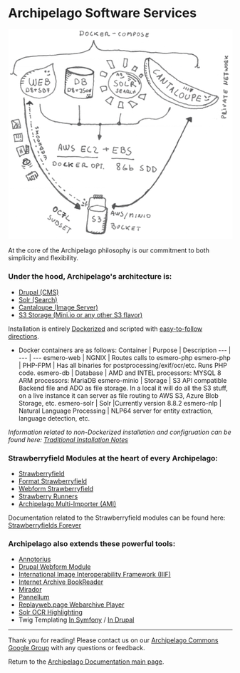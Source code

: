 # Archipelago Software Services

![ADOlife](images/architecture_white_background.png)

At the core of the Archipelago philosophy is our commitment to both simplicity and flexibility.

### Under the hood, Archipelago's architecture is:

- [Drupal (CMS)](https://www.drupal.org/)
- [Solr (Search)](https://lucene.apache.org/solr/)
- [Cantaloupe (Image Server)](https://cantaloupe-project.github.io/)
- [S3 Storage (Mini.io or any other S3 flavor)](https://min.io/)

Installation is entirely [Dockerized](https://www.docker.com) and scripted with [easy-to-follow directions](quickstart.md).

* Docker containers are as follows:
  Container | Purpose | Description
  --- | --- | ---
  esmero-web | NGNIX | Routes calls to esmero-php
  esmero-php | PHP-FPM | Has all binaries for postprocessing/exif/ocr/etc. Runs PHP code. 
  esmero-db | Database | AMD and INTEL processors: MYSQL 8<br />ARM processors: MariaDB 
  esmero-minio | Storage                     | S3 API compatible Backend file and ADO as file storage. In a local it will do all the S3 stuff, on a live instance it can server as file routing to AWS S3, Azure Blob Storage, etc. 
  esmero-solr | Solr |Currently version 8.8.2
  esmero-nlp | Natural Language Processing | NLP64 server for entity extraction, language detection, etc. 

_Information related to non-Dockerized installation and configruation can be found here: [Traditional Installation Notes](traditional-install.md)_

### Strawberryfield Modules at the heart of every Archipelago:

- [Strawberryfield](https://github.com/esmero/strawberryfield)
- [Format Strawberryfield](https://github.com/esmero/format_strawberryfield)
- [Webform Strawberryfield](https://github.com/esmero/webform_strawberryfield)
- [Strawberry Runners](https://github.com/esmero/strawberry_runners)
- [Archipelago Multi-Importer (AMI)](https://github.com/esmero/ami)

Documentation related to the Strawberryfield modules can be found here: [Strawberryfields Forever](strawberryfields.md)

### Archipelago also extends these powerful tools:

- [Annotorius](https://github.com/recogito/annotorious)
- [Drupal Webform Module](https://www.drupal.org/project/webform)
- [International Image Interoperability Framework (IIIF)](https://iiif.io/)
- [Internet Archive BookReader](https://github.com/internetarchive/bookreader)
- [Mirador](https://projectmirador.org)
- [Pannellum](https://github.com/mpetroff/pannellum)
- [Replayweb.page Webarchive Player](https://github.com/webrecorder/replayweb.page)
- [Solr OCR Highlighting](https://github.com/dbmdz/solr-ocrhighlighting)
- Twig Templating [In Symfony](https://twig.symfony.com) / [In Drupal](https://www.drupal.org/docs/theming-drupal/twig-in-drupal)

---

Thank you for reading! Please contact us on our [Archipelago Commons Google Group](https://groups.google.com/forum/#!forum/archipelago-commons) with any questions or feedback.

Return to the [Archipelago Documentation main page](index.md).
